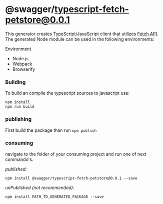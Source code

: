 # @swagger/typescript-fetch-petstore@0.0.1

This generator creates TypeScript/JavaScript client that utilizes [Fetch API](https://fetch.spec.whatwg.org/). The generated Node module can be used in the following environments: 

Environment
* Node.js
* Webpack
* Browserify

### Building

To build an compile the typescript sources to javascript use:
```
npm install
npm run build
```

### publishing

First build the package than run ```npm publish```

### consuming

navigate to the folder of your consuming project and run one of next commando's.

_published:_

```
npm install @swagger/typescript-fetch-petstore@0.0.1 --save
```

_unPublished (not recommended):_

```
npm install PATH_TO_GENERATED_PACKAGE --save
```
